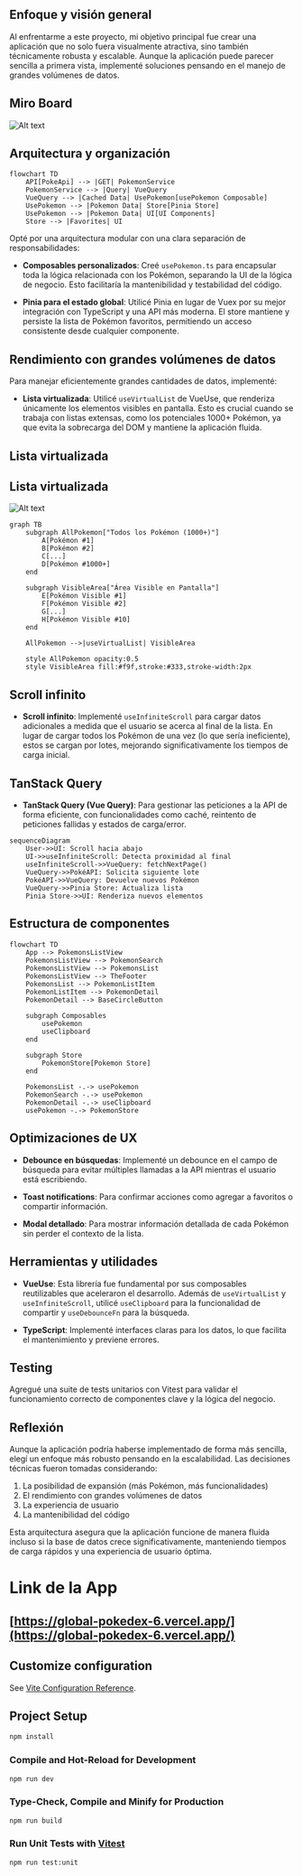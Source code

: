 

## Enfoque y visión general

Al enfrentarme a este proyecto, mi objetivo principal fue crear una aplicación que no solo fuera visualmente atractiva, sino también técnicamente robusta y escalable. Aunque la aplicación puede parecer sencilla a primera vista, implementé soluciones pensando en el manejo de grandes volúmenes de datos.
## Miro Board
![Alt text](/src/assets/miroBoard.png)

## Arquitectura y organización
```mermaid
flowchart TD
    API[PokeApi] --> |GET| PokemonService
    PokemonService --> |Query| VueQuery
    VueQuery --> |Cached Data| UsePokemon[usePokemon Composable]
    UsePokemon --> |Pokemon Data| Store[Pinia Store]
    UsePokemon --> |Pokemon Data| UI[UI Components]
    Store --> |Favorites| UI
```

Opté por una arquitectura modular con una clara separación de responsabilidades:

- **Composables personalizados**: Creé `usePokemon.ts` para encapsular toda la lógica relacionada con los Pokémon, separando la UI de la lógica de negocio. Esto facilitaría la mantenibilidad y testabilidad del código.

- **Pinia para el estado global**: Utilicé Pinia en lugar de Vuex por su mejor integración con TypeScript y una API más moderna. El store mantiene y persiste la lista de Pokémon favoritos, permitiendo un acceso consistente desde cualquier componente.

## Rendimiento con grandes volúmenes de datos

Para manejar eficientemente grandes cantidades de datos, implementé:

- **Lista virtualizada**: Utilicé `useVirtualList` de VueUse, que renderiza únicamente los elementos visibles en pantalla. Esto es crucial cuando se trabaja con listas extensas, como los potenciales 1000+ Pokémon, ya que evita la sobrecarga del DOM y mantiene la aplicación fluida.
## Lista virtualizada
## Lista virtualizada

![Alt text](/src/assets/VirtualList.gif)
```mermaid
graph TB
    subgraph AllPokemon["Todos los Pokémon (1000+)"]
        A[Pokémon #1]
        B[Pokémon #2]
        C[...]
        D[Pokémon #1000+]
    end
    
    subgraph VisibleArea["Área Visible en Pantalla"]
        E[Pokémon Visible #1]
        F[Pokémon Visible #2]
        G[...]
        H[Pokémon Visible #10]
    end
    
    AllPokemon -->|useVirtualList| VisibleArea
    
    style AllPokemon opacity:0.5
    style VisibleArea fill:#f9f,stroke:#333,stroke-width:2px
```
## Scroll infinito
- **Scroll infinito**: Implementé `useInfiniteScroll` para cargar datos adicionales a medida que el usuario se acerca al final de la lista. En lugar de cargar todos los Pokémon de una vez (lo que sería ineficiente), estos se cargan por lotes, mejorando significativamente los tiempos de carga inicial.
## TanStack Query
- **TanStack Query (Vue Query)**: Para gestionar las peticiones a la API de forma eficiente, con funcionalidades como caché, reintento de peticiones fallidas y estados de carga/error.
```mermaid
sequenceDiagram
    User->>UI: Scroll hacia abajo
    UI->>useInfiniteScroll: Detecta proximidad al final
    useInfiniteScroll->>VueQuery: fetchNextPage()
    VueQuery->>PokéAPI: Solicita siguiente lote
    PokéAPI->>VueQuery: Devuelve nuevos Pokémon
    VueQuery->>Pinia Store: Actualiza lista
    Pinia Store->>UI: Renderiza nuevos elementos
```

## Estructura de componentes
```mermaid
flowchart TD
    App --> PokemonsListView
    PokemonsListView --> PokemonSearch
    PokemonsListView --> PokemonsList
    PokemonsListView --> TheFooter
    PokemonsList --> PokemonListItem
    PokemonListItem --> PokemonDetail
    PokemonDetail --> BaseCircleButton
    
    subgraph Composables
        usePokemon
        useClipboard
    end
    
    subgraph Store
        PokemonStore[Pokemon Store]
    end
    
    PokemonsList -.-> usePokemon
    PokemonSearch -.-> usePokemon
    PokemonDetail -.-> useClipboard
    usePokemon -.-> PokemonStore
```
## Optimizaciones de UX

- **Debounce en búsquedas**: Implementé un debounce en el campo de búsqueda para evitar múltiples llamadas a la API mientras el usuario está escribiendo.

- **Toast notifications**: Para confirmar acciones como agregar a favoritos o compartir información.

- **Modal detallado**: Para mostrar información detallada de cada Pokémon sin perder el contexto de la lista.

## Herramientas y utilidades

- **VueUse**: Esta librería fue fundamental por sus composables reutilizables que aceleraron el desarrollo. Además de `useVirtualList` y `useInfiniteScroll`, utilicé `useClipboard` para la funcionalidad de compartir y `useDebounceFn` para la búsqueda.

- **TypeScript**: Implementé interfaces claras para los datos, lo que facilita el mantenimiento y previene errores.

## Testing

Agregué una suite de tests unitarios con Vitest para validar el funcionamiento correcto de componentes clave y la lógica del negocio.

## Reflexión

Aunque la aplicación podría haberse implementado de forma más sencilla, elegí un enfoque más robusto pensando en la escalabilidad. Las decisiones técnicas fueron tomadas considerando:

1. La posibilidad de expansión (más Pokémon, más funcionalidades)
2. El rendimiento con grandes volúmenes de datos
3. La experiencia de usuario
4. La mantenibilidad del código

Esta arquitectura asegura que la aplicación funcione de manera fluida incluso si la base de datos crece significativamente, manteniendo tiempos de carga rápidos y una experiencia de usuario óptima.

# Link de la App
## [https://global-pokedex-6.vercel.app/](https://global-pokedex-6.vercel.app/)



## Customize configuration

See [Vite Configuration Reference](https://vitejs.dev/config/).

## Project Setup

```sh
npm install
```

### Compile and Hot-Reload for Development

```sh
npm run dev
```

### Type-Check, Compile and Minify for Production

```sh
npm run build
```

### Run Unit Tests with [Vitest](https://vitest.dev/)

```sh
npm run test:unit
```


